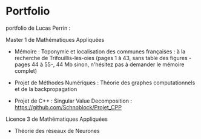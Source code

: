 # Portfolio

portfolio de Lucas Perrin :

Master 1 de Mathématiques Appliquées

- Mémoire : Toponymie et localisation des communes françaises : à la recherche de Trifouillis-les-oies (pages 1 à 43, sans table des figures -pages 44 à 55-, 44 Mb sinon, n'hésitez pas à demander le mémoire complet)

- Projet de Méthodes Numériques : Théorie des graphes computationnels et de la backpropagation

- Projet de C++ : Singular Value Decomposition : https://github.com/Schnoblock/Projet_CPP

Licence 3 de Mathématiques Appliquées

- Théorie des réseaux de Neurones
